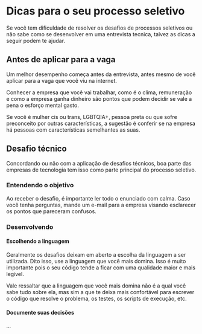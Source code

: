 # Dicas para o seu processo seletivo

Se você tem dificuldade de resolver os desafios de processos seletivos ou não sabe como se desenvolver em uma entrevista tecnica, talvez as dicas a seguir podem te ajudar.

## Antes de aplicar para a vaga

Um melhor desempenho começa antes da entrevista, antes mesmo de você aplicar para a vaga que você viu na internet.

Conhecer a empresa que você vai trabalhar, como é o clima, remuneração e como a empresa ganha dinheiro são pontos que podem decidir se vale a pena o esforço mental gasto.

Se você é mulher cis ou trans, LGBTQIA+, pessoa preta ou que sofre preconceito por outras características, a sugestão é conferir se na empresa há pessoas com características semelhantes as suas.

## Desafio técnico

Concordando ou não com a aplicação de desafios técnicos, boa parte das empresas de tecnologia tem isso como parte principal do processo seletivo.

### Entendendo o objetivo

Ao receber o desafio, é importante ler todo o enunciado com calma. Caso você tenha perguntas, mande um e-mail para a empresa visando esclarecer os pontos que pareceram confusos.

### Desenvolvendo

#### Escolhendo a linguagem

Geralmente os desafios deixam em aberto a escolha da linguagem a ser utilizada. Dito isso, use a linguagem que você mais domina. Isso é muito importante pois o seu código tende a ficar com uma qualidade maior e mais legível.

Vale ressaltar que a linguagem que você mais domina não é a qual você sabe tudo sobre ela, mas sim a que te deixa mais confortável para escrever o código que resolve o problema, os testes, os scripts de execução, etc.

#### Documente suas decisões

...
